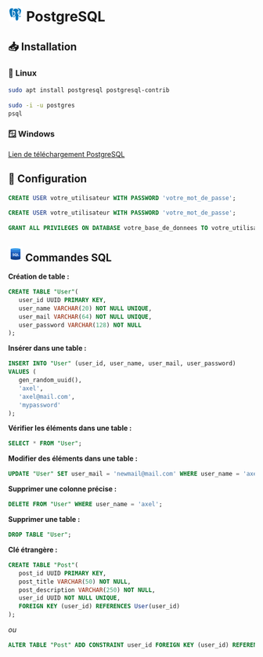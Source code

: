 # ![PostgreSQL](postgresql.png) **PostgreSQL**

## 📥 Installation

### 🐧 **Linux**

```bash
sudo apt install postgresql postgresql-contrib
```

```bash
sudo -i -u postgres
psql
```

### 🪟 **Windows**

[Lien de téléchargement PostgreSQL](https://www.postgresql.org/download/windows/)

## 🔧 Configuration

```SQL
CREATE USER votre_utilisateur WITH PASSWORD 'votre_mot_de_passe';
```

```SQL
CREATE USER votre_utilisateur WITH PASSWORD 'votre_mot_de_passe';
```

```SQL
GRANT ALL PRIVILEGES ON DATABASE votre_base_de_donnees TO votre_utilisateur;
```

## ![SQL](sql.png) **Commandes SQL**

**Création de table :**

```SQL
CREATE TABLE "User"(
   user_id UUID PRIMARY KEY,
   user_name VARCHAR(20) NOT NULL UNIQUE,
   user_mail VARCHAR(64) NOT NULL UNIQUE,
   user_password VARCHAR(128) NOT NULL
);
```

**Insérer dans une table :**

```SQL
INSERT INTO "User" (user_id, user_name, user_mail, user_password)
VALUES (
   gen_random_uuid(),
   'axel',
   'axel@mail.com',
   'mypassword'
);
```

**Vérifier les éléments dans une table :**

```SQL
SELECT * FROM "User";
```

**Modifier des éléments dans une table :**

```SQL
UPDATE "User" SET user_mail = 'newmail@mail.com' WHERE user_name = 'axel';
```

**Supprimer une colonne précise :**

```SQL
DELETE FROM "User" WHERE user_name = 'axel';
```

**Supprimer une table :**

```SQL
DROP TABLE "User";
```

**Clé étrangère :**

```SQL
CREATE TABLE "Post"(
   post_id UUID PRIMARY KEY,
   post_title VARCHAR(50) NOT NULL,
   post_description VARCHAR(250) NOT NULL,
   user_id UUID NOT NULL UNIQUE,
   FOREIGN KEY (user_id) REFERENCES User(user_id)
);
```

_ou_

```SQL
ALTER TABLE "Post" ADD CONSTRAINT user_id FOREIGN KEY (user_id) REFERENCES "User"(user_id);
```
